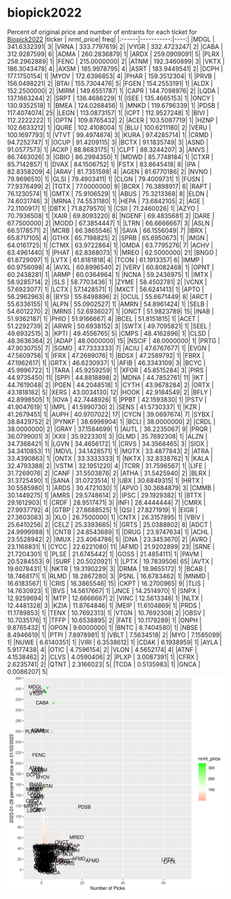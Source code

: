 # biopick2022
Percent of original price and number of entrants for each ticket for [Biopick2022](https://twitter.com/hashtag/Biopick2022)
|ticker |  nrml_price| freq|
|:------|-----------:|----:|
|MDGL   | 341.6332391|    3|
|VRNA   | 333.7797619|    2|
|VYGR   | 332.4723247|    2|
|CABA   | 312.9287599|    6|
|ADMA   | 260.2836879|    1|
|ARDX   | 259.0909091|    5|
|PLRX   | 258.2962889|    1|
|FENC   | 215.0000000|    2|
|ATNM   | 192.3460899|    3|
|VKTX   | 186.3043478|    4|
|AXSM   | 185.9978795|    4|
|ASRT   | 183.9449541|    2|
|DCPH   | 177.1750154|    1|
|MYOV   | 172.6396853|    4|
|PHAR   | 159.3512304|    1|
|PRVB   | 156.0498221|    2|
|BTAI   | 155.7304476|    5|
|FGEN   | 154.2553191|    1|
|ALDX   | 152.2500000|    2|
|MIRM   | 149.6551787|    1|
|CAPR   | 144.7098976|    2|
|LQDA   | 137.1663244|    2|
|SRPT   | 136.4686229|    1|
|ISEE   | 135.4665153|    1|
|ONCY   | 130.9352518|    1|
|BMEA   | 124.0268456|    1|
|MNKD   | 119.6796339|    1|
|PDSB   | 117.4074074|   25|
|LEGN   | 113.0873157|    1|
|ICPT   | 112.9527248|    1|
|BIVI   | 112.2222222|    1|
|OPTN   | 109.8765432|    2|
|ACER   | 103.5087719|    1|
|HZNP   | 102.6633212|    1|
|QURE   | 102.4108004|    1|
|BLU    | 100.6211180|    2|
|VERU   | 100.1697793|    1|
|VTVT   |  99.4974874|    3|
|KURA   |  97.4285714|    1|
|CRMD   |  94.7252747|    1|
|OCUP   |  91.4209115|    3|
|BCTX   |  91.1835749|    3|
|ASND   |  91.0577573|    1|
|ACXP   |  88.8683175|    1|
|CLPT   |  88.3244207|    3|
|ANVS   |  86.7463026|    3|
|GBIO   |  86.2994350|    1|
|MDWD   |  85.7748184|    1|
|CTXR   |  85.7142857|    1|
|DVAX   |  84.1506752|    1|
|FSTX   |  83.8645418|    8|
|IPA    |  82.8358209|    4|
|ARAV   |  81.7351598|    4|
|AGEN   |  81.6770186|    2|
|NVNO   |  79.9696510|    1|
|GLSI   |  79.4903411|    1|
|CLGN   |  79.4009731|    1|
|FUSN   |  77.9376499|    2|
|TGTX   |  77.0000000|    9|
|BCRX   |  76.3898917|    6|
|RAPT   |  76.1230574|    1|
|GMTX   |  75.9106529|    1|
|ABUS   |  75.3213368|    8|
|ELDN   |  74.6031746|    3|
|MRNA   |  74.5531180|    1|
|HEPA   |  73.6842105|    2|
|AGE    |  72.1100917|    1|
|DBTX   |  71.8279570|    1|
|CSII   |  71.2460026|    1|
|AZYO   |  70.7936508|    1|
|XAIR   |  69.8093220|    8|
|NGENF  |  69.4835681|    2|
|DARE   |  67.7500000|    2|
|MODD   |  67.3854447|    1|
|LTRN   |  66.6666667|    3|
|ASLN   |  66.5178571|    2|
|MCRB   |  66.3865546|    1|
|SAVA   |  66.1556049|    7|
|IBRX   |  65.8717105|    4|
|GTHX   |  65.7198825|    2|
|SPRB   |  65.6950673|    1|
|IMGN   |  64.0161725|    1|
|CTMX   |  63.9722864|    1|
|GMDA   |  63.7795276|    7|
|ACHV   |  63.4961440|    1|
|PHAT   |  62.8368073|    1|
|MREO   |  62.5000000|   21|
|BNGO   |  61.8729097|    1|
|LVTX   |  61.8181818|    4|
|TCON   |  61.1913357|    6|
|IMMP   |  60.9756098|    4|
|AVXL   |  60.8996540|    2|
|VERV   |  60.8082468|    1|
|OPNT   |  60.2438281|    1|
|ARMP   |  60.0364964|    1|
|NCNA   |  59.2436975|    1|
|IMTX   |  58.9285714|    2|
|SLS    |  58.7703436|    1|
|ZYME   |  58.4502781|    2|
|VCNX   |  57.6923077|    1|
|LCTX   |  57.1428571|    1|
|MXCT   |  56.6241413|    1|
|APTO   |  56.2962963|    8|
|BYSI   |  55.8498896|    2|
|OCUL   |  55.6671449|    8|
|ARCT   |  55.6336155|    1|
|ALPN   |  55.0902527|    1|
|AMRN   |  54.8961424|    1|
|SELB   |  54.6012270|    2|
|MRNS   |  52.6936027|    1|
|ONCT   |  51.9823789|   15|
|INAB   |  51.9362187|    1|
|PHIO   |  51.9166667|    4|
|BCEL   |  51.8151815|    1|
|ACET   |  51.2292739|    2|
|ARWR   |  50.6938152|    3|
|SWTX   |  49.7095821|    1|
|SEEL   |  49.6932515|    3|
|KPTI   |  49.4556765|    5|
|CMPS   |  48.4162896|    1|
|CLSD   |  48.3636364|    2|
|ADAP   |  48.0000000|   15|
|NSCIF  |  48.0000000|    1|
|PRTG   |  47.9030755|    7|
|SGMO   |  47.7333333|    7|
|ACIU   |  47.6767677|    1|
|EVGN   |  47.5609756|    1|
|IFRX   |  47.2689076|    1|
|BDSX   |  47.2589792|    1|
|FBRX   |  47.1962617|    1|
|GRTX   |  46.6230937|    1|
|AFIB   |  46.3343109|    3|
|BCYC   |  45.9996722|    1|
|TARA   |  45.9259259|    1|
|XFOR   |  45.8515284|    3|
|PIRS   |  44.9735450|   11|
|SPPI   |  44.8818898|    2|
|MDNA   |  44.7852761|   11|
|IKT    |  44.7619048|    2|
|PGEN   |  44.2048518|    1|
|CYTH   |  43.9678284|    2|
|ORTX   |  43.1818182|    5|
|XERS   |  43.0034130|   12|
|HOOK   |  42.9184549|    2|
|BFLY   |  42.8998505|    1|
|IOVA   |  42.7448926|    1|
|PPBT   |  42.1593830|    1|
|PSTV   |  41.9047619|    1|
|IMPL   |  41.5990730|    2|
|SENS   |  41.5730337|    1|
|KZR    |  41.2679451|    1|
|AUPH   |  40.9707022|   17|
|CYCN   |  39.0697674|    7|
|SYBX   |  38.8429752|    2|
|PYNKF  |  38.6996904|    1|
|BCLI   |  38.0000000|    2|
|CRDL   |  38.0000000|    2|
|GRAY   |  37.1584699|    1|
|AUTL   |  36.2235067|    9|
|PRQR   |  36.0799001|    3|
|XXII   |  35.9223301|    3|
|GLMD   |  35.7692308|    1|
|ALZN   |  34.7368421|    1|
|LGVN   |  34.4656172|    1|
|CRVS   |  34.3568465|    3|
|SIOX   |  34.3410853|   11|
|MDVL   |  34.1428571|    1|
|MGTX   |  33.4877843|    2|
|ATRA   |  33.4390863|    1|
|ONTX   |  33.3333333|    1|
|NKTX   |  32.8338762|    1|
|KALA   |  32.4793388|    2|
|VSTM   |  32.1951220|    4|
|TCRR   |  31.7596567|    1|
|LIFE   |  31.7269076|    2|
|CANF   |  31.5503876|    2|
|ATHA   |  31.5425940|    2|
|BLRX   |  31.3725490|    1|
|SANA   |  31.0723514|    1|
|UBX    |  30.6849315|    1|
|HRTX   |  30.5585980|    1|
|ARDS   |  30.4721030|    1|
|APVO   |  30.3684879|    3|
|CMMB   |  30.1449275|    1|
|AMRS   |  29.5748614|    2|
|IPSC   |  29.1929382|    1|
|BTTX   |  29.1612903|    1|
|CRDF   |  28.9517471|    3|
|INFI   |  28.4444444|    7|
|CMRX   |  27.9937792|    4|
|GTBP   |  27.8688525|    1|
|QSI    |  27.8271919|    1|
|EIGR   |  27.3603083|    3|
|XLO    |  26.7500000|    1|
|CNTX   |  26.3157895|    1|
|VBIV   |  25.6410256|    2|
|CELZ   |  25.3393665|    1|
|GRTS   |  25.0388802|    8|
|ADCT   |  24.9999988|    1|
|CNTB   |  24.8543689|    1|
|DRUG   |  23.9747634|    1|
|ACHL   |  23.5528942|    2|
|IMUX   |  23.4064786|    5|
|DNA    |  23.3453670|    2|
|AVRO   |  23.1168831|    1|
|CYCC   |  22.6221080|   11|
|AFMD   |  21.9202899|   23|
|SRNE   |  21.7204301|    1|
|PLSE   |  21.6745442|    1|
|GOSS   |  21.4854111|    1|
|PAVM   |  20.5284553|    9|
|SURF   |  20.5020921|    1|
|LPTX   |  19.7839506|   65|
|AVTX   |  19.6078431|    1|
|NKTR   |  19.3190229|    3|
|DRMA   |  18.9655172|    1|
|BCAB   |  18.7468171|    1|
|RLMD   |  18.2867280|    3|
|PSNL   |  16.6783462|    1|
|MNMD   |  16.6183567|    1|
|CRIS   |  16.3865546|   15|
|CKPT   |  16.2700965|    9|
|TLIS   |  14.7630923|    1|
|BVS    |  14.5617667|    1|
|JNCE   |  14.2514970|    1|
|SNPX   |  12.9259694|    1|
|MTP    |  12.6666667|    2|
|VINC   |  12.5613346|    1|
|NLTX   |  12.4481328|    3|
|KZIA   |  11.8764846|    1|
|MEIP   |  11.6104869|    1|
|PRDS   |  11.1789853|    1|
|TENX   |  10.7692313|    1|
|VTGN   |  10.7692308|    2|
|OBSV   |  10.7035176|    1|
|TFFP   |  10.6538895|    2|
|FATE   |  10.1179289|    1|
|ONPH   |   9.8765432|    1|
|OPGN   |   9.6000000|    1|
|BNTC   |   8.7404580|    1|
|NBSE   |   8.4946619|    1|
|PTPI   |   7.8978981|    1|
|VBLT   |   7.5634518|    2|
|MYO    |   7.1585099|    1|
|NUWE   |   6.6140351|    1|
|VIRI   |   6.3538612|    1|
|CDAK   |   6.1938959|    1|
|AYLA   |   5.9177438|    4|
|OTIC   |   4.7596154|    2|
|VLON   |   4.5652174|    4|
|ATNF   |   4.1538462|    2|
|CLVS   |   4.0590406|    2|
|PLXP   |   3.0087391|    1|
|CFRX   |   2.6235741|    2|
|QTNT   |   2.3166023|    5|
|TCDA   |   0.5135983|    1|
|GNCA   |   0.0086207|    5|
![retvspicks](biopicks.png?raw=true)
